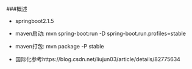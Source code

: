###概述
* springboot2.1.5
* maven启动: mvn spring-boot:run -D spring-boot.run.profiles=stable
* maven打包: mvn package -P stable

* 国际化参考https://blog.csdn.net/liujun03/article/details/82775634